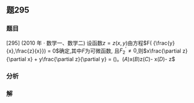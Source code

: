 ## 题295
### 题目
[295] (2010 年 · 数学一、数学二) 设函数$z = z( {x, y})$由方程$F( {\frac{y}{x},\frac{z}{x}})  = 0$确定,其中$F$为可微函数,
且${F}_{2}^{\prime } \neq  0$,则$x\frac{\partial z}{\partial x} + y\frac{\partial z}{\partial y} = $(   )。
(A)$x$(B)$z$(C)$- x$(D)$- z$
### 分析

### 解